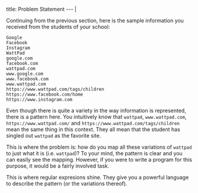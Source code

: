 title: Problem Statement
--- |

  Continuing from the previous section, here is the sample information you received from the students of your school:

  ```
  Google
  Facebook
  Instagram
  WattPad
  google.com
  facebook.com
  wattpad.com
  www.google.com
  www.facebook.com
  www.wattpad.com
  https://www.wattpad.com/tags/children
  https://www.facebook.com/home
  https://www.instagram.com
  ```

  Even though there is quite a variety in the way information is represented, there is a pattern here. You intuitively know that `wattpad`, `www.wattpad.com`, `https://www.wattpad.com/` and `https://www.wattpad.com/tags/children` mean the same thing in this context. They all mean that the student has singled out `wattpad` as the favorite site.

  This is where the problem is: how do you map all these variations of `wattpad` to just what it is (i.e. `wattpad`)? To your mind, the pattern is clear and you can easily see the mapping. However, if you were to write a program for this purpose, it would be a fairly involved task.

  This is where regular expresions shine. They give you a powerful language to describe the pattern (or the variations thereof).
